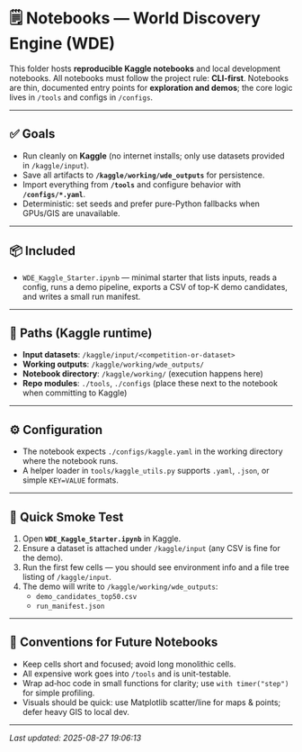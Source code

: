 # 🗒️ Notebooks — World Discovery Engine (WDE)

This folder hosts **reproducible Kaggle notebooks** and local development notebooks.
All notebooks must follow the project rule: **CLI-first**. Notebooks are thin, documented
entry points for **exploration and demos**; the core logic lives in `/tools` and configs in `/configs`.

---

## ✅ Goals
- Run cleanly on **Kaggle** (no internet installs; only use datasets provided in `/kaggle/input`).
- Save all artifacts to **`/kaggle/working/wde_outputs`** for persistence.
- Import everything from **`/tools`** and configure behavior with **`/configs/*.yaml`**.
- Deterministic: set seeds and prefer pure-Python fallbacks when GPUs/GIS are unavailable.

---

## 📦 Included
- `WDE_Kaggle_Starter.ipynb` — minimal starter that lists inputs, reads a config, runs a demo pipeline,
  exports a CSV of top-K demo candidates, and writes a small run manifest.

---

## 📁 Paths (Kaggle runtime)
- **Input datasets**: `/kaggle/input/<competition-or-dataset>`
- **Working outputs**: `/kaggle/working/wde_outputs/`
- **Notebook directory**: `/kaggle/working/` (execution happens here)
- **Repo modules**: `./tools`, `./configs` (place these next to the notebook when committing to Kaggle)

---

## ⚙️ Configuration
- The notebook expects `./configs/kaggle.yaml` in the working directory where the notebook runs.
- A helper loader in `tools/kaggle_utils.py` supports `.yaml`, `.json`, or simple `KEY=VALUE` formats.

---

## 🧪 Quick Smoke Test
1. Open **`WDE_Kaggle_Starter.ipynb`** in Kaggle.
2. Ensure a dataset is attached under `/kaggle/input` (any CSV is fine for the demo).
3. Run the first few cells — you should see environment info and a file tree listing of `/kaggle/input`.
4. The demo will write to `/kaggle/working/wde_outputs`:
   - `demo_candidates_top50.csv`
   - `run_manifest.json`

---

## 🚀 Conventions for Future Notebooks
- Keep cells short and focused; avoid long monolithic cells.
- All expensive work goes into `/tools` and is unit-testable.
- Wrap ad‑hoc code in small functions for clarity; use `with timer("step")` for simple profiling.
- Visuals should be quick: use Matplotlib scatter/line for maps & points; defer heavy GIS to local dev.

---

_Last updated: 2025-08-27 19:06:13_